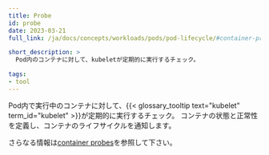 ```yaml
---
title: Probe
id: probe
date: 2023-03-21
full_link: /ja/docs/concepts/workloads/pods/pod-lifecycle/#container-probes

short_description: >
  Pod内のコンテナに対して、kubeletが定期的に実行するチェック。

tags:
- tool
---
```

  Pod内で実行中のコンテナに対して、{{< glossary_tooltip text="kubelet" term_id="kubelet" >}}が定期的に実行するチェック。
コンテナの状態と正常性を定義し、コンテナのライフサイクルを通知します。

<!--more-->

さらなる情報は[container probes](/docs/concepts/workloads/pods/pod-lifecycle/#container-probes)を参照して下さい。
